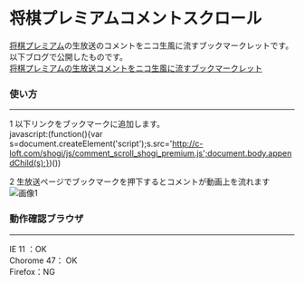 将棋プレミアムコメントスクロール
======================
[将棋プレミアム](https://www.igoshogi.net/shogipremium/)の生放送のコメントをニコ生風に流すブックマークレットです。  
以下ブログで公開したものです。  
[将棋プレミアムの生放送コメントをニコ生風に流すブックマークレット](http://c-loft.com/blog/?p=2519)  

### 使い方 ###
------
1 以下リンクをブックマークに追加します。  
	javascript:(function(){var s=document.createElement('script');s.src='http://c-loft.com/shogi/js/comment_scroll_shogi_premium.js';document.body.appendChild(s);})())
  
2 生放送ページでブックマークを押下するとコメントが動画上を流れます
![画像1](http://c-loft.com/blog/wp-content/uploads/shogi_premium2-1024x590.png "このようにコメントが流れます")

### 動作確認ブラウザ ###
------
IE 11 ：OK  
Chorome 47： OK  
Firefox：NG 


